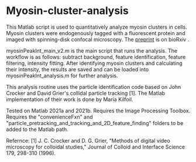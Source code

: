 # Myosin-cluster-analysis
This Matlab script is used to quantitatively analyze myosin clusters in cells. Myosin clusters were endogenously tagged with a fluorescent protein and imaged with spinning-disk confocal microscopy. The [preprint](https://doi.org/10.1101/2023.06.07.544121) is on bioRxiv .

myosinPeakInt_main_v2.m is the main script that runs the analysis. The workflow is as follows: subtract background, feature identification, feature filtering, intensity fitting. After identifying myosin clusters and calculating their intensity, the results are saved and can be loaded into myosinPeakInt_analysis.m for further analysis.

This analysis routine uses the particle identification code based on John Crocker and David Grier's collidal particle tracking [1]. The Matlab implementation of their work is done by Maria Kilfoil.

Tested on Matlab 2021a and 2021b. Requires the Image Processing Toolbox. Requires the "convenienceFxn" and "particle_pretracking_and_tracking_and_2D_feature_finding" folders to be added to the Matlab path.

Refernce: 
[1] J. C. Crocker and D. G. Grier, "Methods of digital video microscopy for colloidal studies," Journal of Colloid and Interface Science 179, 298-310 (1996).
